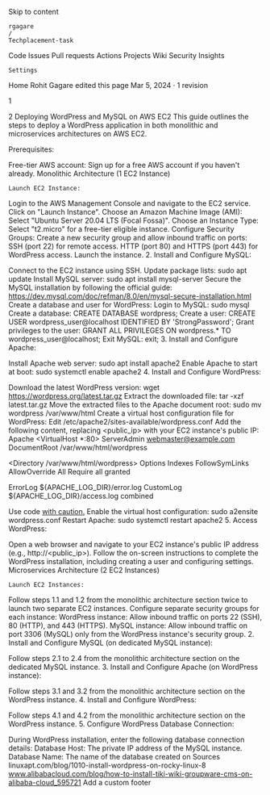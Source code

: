 Skip to content

    rgagare
    /
    Techplacement-task

Code
Issues
Pull requests
Actions
Projects
Wiki
Security
Insights

    Settings

Home
Rohit Gagare edited this page Mar 5, 2024 · 1 revision

1

2 Deploying WordPress and MySQL on AWS EC2 This guide outlines the steps to deploy a WordPress application in both monolithic and microservices architectures on AWS EC2.

Prerequisites:

Free-tier AWS account: Sign up for a free AWS account if you haven't already. Monolithic Architecture (1 EC2 Instance)

    Launch EC2 Instance:

Login to the AWS Management Console and navigate to the EC2 service. Click on "Launch Instance". Choose an Amazon Machine Image (AMI): Select "Ubuntu Server 20.04 LTS (Focal Fossa)". Choose an Instance Type: Select "t2.micro" for a free-tier eligible instance. Configure Security Groups: Create a new security group and allow inbound traffic on ports: SSH (port 22) for remote access. HTTP (port 80) and HTTPS (port 443) for WordPress access. Launch the instance. 2. Install and Configure MySQL:

Connect to the EC2 instance using SSH. Update package lists: sudo apt update Install MySQL server: sudo apt install mysql-server Secure the MySQL installation by following the official guide: https://dev.mysql.com/doc/refman/8.0/en/mysql-secure-installation.html Create a database and user for WordPress: Login to MySQL: sudo mysql Create a database: CREATE DATABASE wordpress; Create a user: CREATE USER wordpress_user@localhost IDENTIFIED BY 'StrongPassword'; Grant privileges to the user: GRANT ALL PRIVILEGES ON wordpress.* TO wordpress_user@localhost; Exit MySQL: exit; 3. Install and Configure Apache:

Install Apache web server: sudo apt install apache2 Enable Apache to start at boot: sudo systemctl enable apache2 4. Install and Configure WordPress:

Download the latest WordPress version: wget https://wordpress.org/latest.tar.gz Extract the downloaded file: tar -xzf latest.tar.gz Move the extracted files to the Apache document root: sudo mv wordpress /var/www/html Create a virtual host configuration file for WordPress: Edit /etc/apache2/sites-available/wordpress.conf Add the following content, replacing <public_ip> with your EC2 instance's public IP: Apache <VirtualHost *:80> ServerAdmin webmaster@example.com DocumentRoot /var/www/html/wordpress

<Directory /var/www/html/wordpress>
    Options Indexes FollowSymLinks
    AllowOverride All
    Require all granted
</Directory>

ErrorLog ${APACHE_LOG_DIR}/error.log
CustomLog ${APACHE_LOG_DIR}/access.log combined

Use code [with caution.](https://gemini.google.com/faq#coding) Enable the virtual host configuration: sudo a2ensite wordpress.conf Restart Apache: sudo systemctl restart apache2 5. Access WordPress:

Open a web browser and navigate to your EC2 instance's public IP address (e.g., http://<public_ip>). Follow the on-screen instructions to complete the WordPress installation, including creating a user and configuring settings. Microservices Architecture (2 EC2 Instances)

    Launch EC2 Instances:

Follow steps 1.1 and 1.2 from the monolithic architecture section twice to launch two separate EC2 instances. Configure separate security groups for each instance: WordPress instance: Allow inbound traffic on ports 22 (SSH), 80 (HTTP), and 443 (HTTPS). MySQL instance: Allow inbound traffic on port 3306 (MySQL) only from the WordPress instance's security group. 2. Install and Configure MySQL (on dedicated MySQL instance):

Follow steps 2.1 to 2.4 from the monolithic architecture section on the dedicated MySQL instance. 3. Install and Configure Apache (on WordPress instance):

Follow steps 3.1 and 3.2 from the monolithic architecture section on the WordPress instance. 4. Install and Configure WordPress:

Follow steps 4.1 and 4.2 from the monolithic architecture section on the WordPress instance. 5. Configure WordPress Database Connection:

During WordPress installation, enter the following database connection details: Database Host: The private IP address of the MySQL instance. Database Name: The name of the database created on Sources linuxapt.com/blog/1010-install-wordpress-on-rocky-linux-8 www.alibabacloud.com/blog/how-to-install-tiki-wiki-groupware-cms-on-alibaba-cloud_595721
Add a custom footer


   

